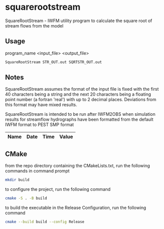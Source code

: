 # squarerootstream

SquareRootStream - IWFM utility program to calculate the square root of stream flows from the model

## Usage

program_name <input_file> <output_file>

```bash
SquareRootStream STR_OUT.out SQRTSTR_OUT.out
```

## Notes

SquareRootStream assumes the format of the input file is fixed with the first 40 characters being a string and the next 20 characters being a floating point number (a fortran 'real') with up to 2 decimal places. Deviations from this format may have mixed results.

SquareRootStream is intended to be run after IWFM2OBS when simulation results for streamflow hydrographs have been formatted from
the default IWFM format to PEST SMP format

| Name | Date | Time | Value |
| ---- | ---- | ---- | ----- |

## CMake

from the repo directory containing the CMakeLists.txt, run the following commands in command prompt

```bash
mkdir build
```

to configure the project, run the following command

```bash
cmake -S . -B build
```

to build the executable in the Release Configuration, run the following command

```bash
cmake --build build --config Release
```

